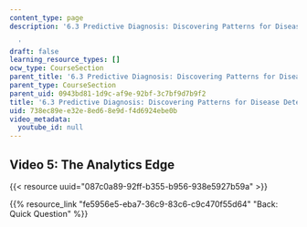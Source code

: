 ```yaml
---
content_type: page
description: '6.3 Predictive Diagnosis: Discovering Patterns for Disease Detection

  '
draft: false
learning_resource_types: []
ocw_type: CourseSection
parent_title: '6.3 Predictive Diagnosis: Discovering Patterns for Disease Detection '
parent_type: CourseSection
parent_uid: 0943bd81-1d9c-af9e-92bf-3c7bf9d7b9f2
title: '6.3 Predictive Diagnosis: Discovering Patterns for Disease Detection'
uid: 738ec89e-e32e-8ed6-8e9d-f4d6924ebe0b
video_metadata:
  youtube_id: null
---
```

## Video 5: The Analytics Edge

{{< resource uuid="087c0a89-92ff-b355-b956-938e5927b59a" >}}

{{% resource_link "fe5956e5-eba7-36c9-83c6-c9c470f55d64" "Back: Quick Question" %}}